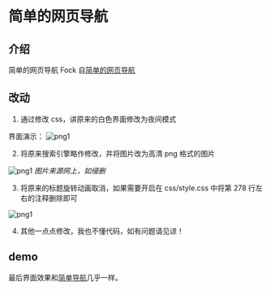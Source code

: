 # 简单的网页导航

## 介绍

简单的网页导航
Fock 自[简单的网页导航](https://github.com/qq123545/-)

## 改动

1. 通过修改 css，讲原来的白色界面修改为夜间模式

界面演示：
![png1](.演示图片/1.png)

2. 将原来搜索引擎略作修改，并将图片改为高清 png 格式的图片

![png1](.演示图片/2.png)
_图片来源网上，如侵删_

3. 将原来的标题旋转动画取消，如果需要开启在 css/style.css 中将第 278 行左右的注释删除即可

![png1](.演示图片/3.png)

4. 其他一点点修改，我也不懂代码，如有问题请见谅！

## demo

最后界面效果和[简单导航](https://jddh.cc/)几乎一样。
